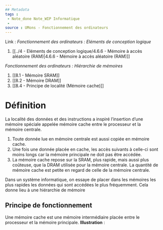 ```yaml
---
## Metadata
tags : 
 - Note_done Note_WIP Informatique
 - 
source : UMons - Fonctionnement des ordinateurs
---
```


Link :
_Fonctionnement des ordinateurs : Eléments de conception logique_
1. [[../4 - Eléments de conception logique/4.6.6 - Mémoire à accès aléatoire (RAM)|4.6.6 - Mémoire à accès aléatoire (RAM)]]

_Fonctionnement des ordinateurs : Hiérarchie de mémoires_
1. [[8.1 - Mémoire SRAM]]
2. [[8.2 - Mémoire DRAM]]
3. [[8.4 - Principe de localité (Mémoire cache)]]

# Définition
La localité des données et des instructions a inspiré l’insertion d’une mémoire spéciale appelée mémoire cache entre le processeur et la mémoire centrale. 
1) Toute donnée lue en mémoire centrale est aussi copiée en mémoire cache. 
2) Une fois une donnée placée en cache, les accès suivants à celle-ci sont moins longs car la mémoire principale ne doit pas être accédée. 
3) La mémoire cache repose sur la SRAM, plus rapide, mais aussi plus coûteuse, que la DRAM utilisée pour la mémoire centrale. La quantité de mémoire cache est petite en regard de celle de la mémoire centrale. 

Dans un système informatique, on essaye de placer dans les mémoires les plus rapides les données qui sont accédées le plus fréquemment. Cela donne lieu à une hiérarchie de mémoire
## Principe de fonctionnement 
Une mémoire cache est une mémoire intermédiaire placée entre le processeur et la mémoire principale.
**Illustration** : 